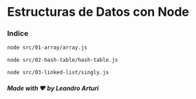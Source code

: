 # Estructuras de Datos con Node

### Indice

```bash
node src/01-array/array.js

node src/02-hash-table/hash-table.js

node src/03-linked-list/singly.js
```

##### Made with ❤️ by Leandro Arturi
